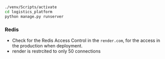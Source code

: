 ```sh

./venv/Scripts/activate
cd logistics_platform
python manage.py runserver

```


### Redis

- Check for the Redis Access Control in the `render.com`, for the access in the production when deployment.
- render is restrcited to only 50 connections

